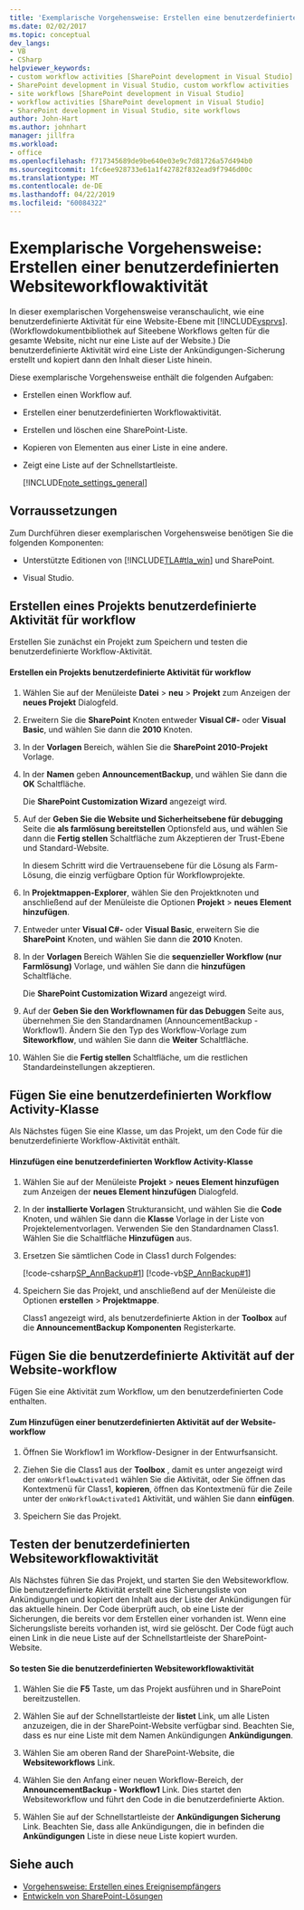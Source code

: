 ```yaml
---
title: 'Exemplarische Vorgehensweise: Erstellen eine benutzerdefinierten Websiteworkflowaktivität | Microsoft-Dokumentation'
ms.date: 02/02/2017
ms.topic: conceptual
dev_langs:
- VB
- CSharp
helpviewer_keywords:
- custom workflow activities [SharePoint development in Visual Studio]
- SharePoint development in Visual Studio, custom workflow activities
- site workflows [SharePoint development in Visual Studio]
- workflow activities [SharePoint development in Visual Studio]
- SharePoint development in Visual Studio, site workflows
author: John-Hart
ms.author: johnhart
manager: jillfra
ms.workload:
- office
ms.openlocfilehash: f717345689de9be640e03e9c7d81726a57d494b0
ms.sourcegitcommit: 1fc6ee928733e61a1f42782f832ead9f7946d00c
ms.translationtype: MT
ms.contentlocale: de-DE
ms.lasthandoff: 04/22/2019
ms.locfileid: "60084322"
---
```

# <a name="walkthrough-create-a-custom-site-workflow-activity"></a>Exemplarische Vorgehensweise: Erstellen einer benutzerdefinierten Websiteworkflowaktivität
  In dieser exemplarischen Vorgehensweise veranschaulicht, wie eine benutzerdefinierte Aktivität für eine Website-Ebene mit [!INCLUDE[vsprvs](../sharepoint/includes/vsprvs-md.md)]. (Workflowdokumentbibliothek auf Siteebene Workflows gelten für die gesamte Website, nicht nur eine Liste auf der Website.) Die benutzerdefinierte Aktivität wird eine Liste der Ankündigungen-Sicherung erstellt und kopiert dann den Inhalt dieser Liste hinein.

 Diese exemplarische Vorgehensweise enthält die folgenden Aufgaben:

- Erstellen einen Workflow auf.

- Erstellen einer benutzerdefinierten Workflowaktivität.

- Erstellen und löschen eine SharePoint-Liste.

- Kopieren von Elementen aus einer Liste in eine andere.

- Zeigt eine Liste auf der Schnellstartleiste.

  [!INCLUDE[note_settings_general](../sharepoint/includes/note-settings-general-md.md)]

## <a name="prerequisites"></a>Vorraussetzungen
 Zum Durchführen dieser exemplarischen Vorgehensweise benötigen Sie die folgenden Komponenten:

- Unterstützte Editionen von [!INCLUDE[TLA#tla_win](../sharepoint/includes/tlasharptla-win-md.md)] und SharePoint.

- Visual Studio.

## <a name="create-a-site-workflow-custom-activity-project"></a>Erstellen eines Projekts benutzerdefinierte Aktivität für workflow
 Erstellen Sie zunächst ein Projekt zum Speichern und testen die benutzerdefinierte Workflow-Aktivität.

#### <a name="to-create-a-site-workflow-custom-activity-project"></a>Erstellen ein Projekts benutzerdefinierte Aktivität für workflow

1. Wählen Sie auf der Menüleiste **Datei** > **neu** > **Projekt** zum Anzeigen der **neues Projekt** Dialogfeld.

2. Erweitern Sie die **SharePoint** Knoten entweder **Visual C#-** oder **Visual Basic**, und wählen Sie dann die **2010** Knoten.

3. In der **Vorlagen** Bereich, wählen Sie die **SharePoint 2010-Projekt** Vorlage.

4. In der **Namen** geben **AnnouncementBackup**, und wählen Sie dann die **OK** Schaltfläche.

     Die **SharePoint Customization Wizard** angezeigt wird.

5. Auf der **Geben Sie die Website und Sicherheitsebene für debugging** Seite die **als farmlösung bereitstellen** Optionsfeld aus, und wählen Sie dann die **Fertig stellen** Schaltfläche zum Akzeptieren der Trust-Ebene und Standard-Website.

     In diesem Schritt wird die Vertrauensebene für die Lösung als Farm-Lösung, die einzig verfügbare Option für Workflowprojekte.

6. In **Projektmappen-Explorer**, wählen Sie den Projektknoten und anschließend auf der Menüleiste die Optionen **Projekt** > **neues Element hinzufügen**.

7. Entweder unter **Visual C#-** oder **Visual Basic**, erweitern Sie die **SharePoint** Knoten, und wählen Sie dann die **2010** Knoten.

8. In der **Vorlagen** Bereich Wählen Sie die **sequenzieller Workflow (nur Farmlösung)** Vorlage, und wählen Sie dann die **hinzufügen** Schaltfläche.

     Die **SharePoint Customization Wizard** angezeigt wird.

9. Auf der **Geben Sie den Workflownamen für das Debuggen** Seite aus, übernehmen Sie den Standardnamen (AnnouncementBackup - Workflow1). Ändern Sie den Typ des Workflow-Vorlage zum **Siteworkflow**, und wählen Sie dann die **Weiter** Schaltfläche.

10. Wählen Sie die **Fertig stellen** Schaltfläche, um die restlichen Standardeinstellungen akzeptieren.

## <a name="add-a-custom-workflow-activity-class"></a>Fügen Sie eine benutzerdefinierten Workflow Activity-Klasse
 Als Nächstes fügen Sie eine Klasse, um das Projekt, um den Code für die benutzerdefinierte Workflow-Aktivität enthält.

#### <a name="to-add-a-custom-workflow-activity-class"></a>Hinzufügen eine benutzerdefinierten Workflow Activity-Klasse

1. Wählen Sie auf der Menüleiste **Projekt** > **neues Element hinzufügen** zum Anzeigen der **neues Element hinzufügen** Dialogfeld.

2. In der **installierte Vorlagen** Strukturansicht, und wählen Sie die **Code** Knoten, und wählen Sie dann die **Klasse** Vorlage in der Liste von Projektelementvorlagen. Verwenden Sie den Standardnamen Class1. Wählen Sie die Schaltfläche **Hinzufügen** aus.

3. Ersetzen Sie sämtlichen Code in Class1 durch Folgendes:

     [!code-csharp[SP_AnnBackup#1](../sharepoint/codesnippet/CSharp/announcementbackup/class1.cs#1)]
     [!code-vb[SP_AnnBackup#1](../sharepoint/codesnippet/VisualBasic/announcementbackupvb/class1.vb#1)]

4. Speichern Sie das Projekt, und anschließend auf der Menüleiste die Optionen **erstellen** > **Projektmappe**.

     Class1 angezeigt wird, als benutzerdefinierte Aktion in der **Toolbox** auf die **AnnouncementBackup Komponenten** Registerkarte.

## <a name="add-the-custom-activity-to-the-site-workflow"></a>Fügen Sie die benutzerdefinierte Aktivität auf der Website-workflow
 Fügen Sie eine Aktivität zum Workflow, um den benutzerdefinierten Code enthalten.

#### <a name="to-add-a-custom-activity-to-the-site-workflow"></a>Zum Hinzufügen einer benutzerdefinierten Aktivität auf der Website-workflow

1. Öffnen Sie Workflow1 im Workflow-Designer in der Entwurfsansicht.

2. Ziehen Sie die Class1 aus der **Toolbox** , damit es unter angezeigt wird der `onWorkflowActivated1` wählen Sie die Aktivität, oder Sie öffnen das Kontextmenü für Class1, **kopieren**, öffnen das Kontextmenü für die Zeile unter der `onWorkflowActivated1` Aktivität, und wählen Sie dann **einfügen**.

3. Speichern Sie das Projekt.

## <a name="test-the-site-workflow-custom-activity"></a>Testen der benutzerdefinierten Websiteworkflowaktivität
 Als Nächstes führen Sie das Projekt, und starten Sie den Websiteworkflow. Die benutzerdefinierte Aktivität erstellt eine Sicherungsliste von Ankündigungen und kopiert den Inhalt aus der Liste der Ankündigungen für das aktuelle hinein. Der Code überprüft auch, ob eine Liste der Sicherungen, die bereits vor dem Erstellen einer vorhanden ist. Wenn eine Sicherungsliste bereits vorhanden ist, wird sie gelöscht. Der Code fügt auch einen Link in die neue Liste auf der Schnellstartleiste der SharePoint-Website.

#### <a name="to-test-the-site-workflow-custom-activity"></a>So testen Sie die benutzerdefinierten Websiteworkflowaktivität

1. Wählen Sie die **F5** Taste, um das Projekt ausführen und in SharePoint bereitzustellen.

2. Wählen Sie auf der Schnellstartleiste der **listet** Link, um alle Listen anzuzeigen, die in der SharePoint-Website verfügbar sind. Beachten Sie, dass es nur eine Liste mit dem Namen Ankündigungen **Ankündigungen**.

3. Wählen Sie am oberen Rand der SharePoint-Website, die **Websiteworkflows** Link.

4. Wählen Sie den Anfang einer neuen Workflow-Bereich, der **AnnouncementBackup - Workflow1** Link. Dies startet den Websiteworkflow und führt den Code in die benutzerdefinierte Aktion.

5. Wählen Sie auf der Schnellstartleiste der **Ankündigungen Sicherung** Link. Beachten Sie, dass alle Ankündigungen, die in befinden die **Ankündigungen** Liste in diese neue Liste kopiert wurden.

## <a name="see-also"></a>Siehe auch
- [Vorgehensweise: Erstellen eines Ereignisempfängers](../sharepoint/how-to-create-an-event-receiver.md)
- [Entwickeln von SharePoint-Lösungen](../sharepoint/developing-sharepoint-solutions.md)
